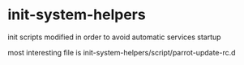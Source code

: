# init-system-helpers
init scripts modified in order to avoid automatic services startup


most interesting file is
init-system-helpers/script/parrot-update-rc.d
